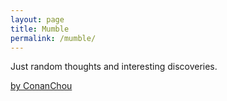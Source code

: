 ```yaml
---
layout: page
title: Mumble
permalink: /mumble/
---
```


Just random thoughts and interesting discoveries.

<a class="twitter-timeline"
    href="https://twitter.com/ConanChou?ref_src=twsrc%5Etfw"
    data-chrome="noheader nofooter transparent">
    by ConanChou
</a>

<script async src="https://platform.twitter.com/widgets.js" charset="utf-8"></script>
